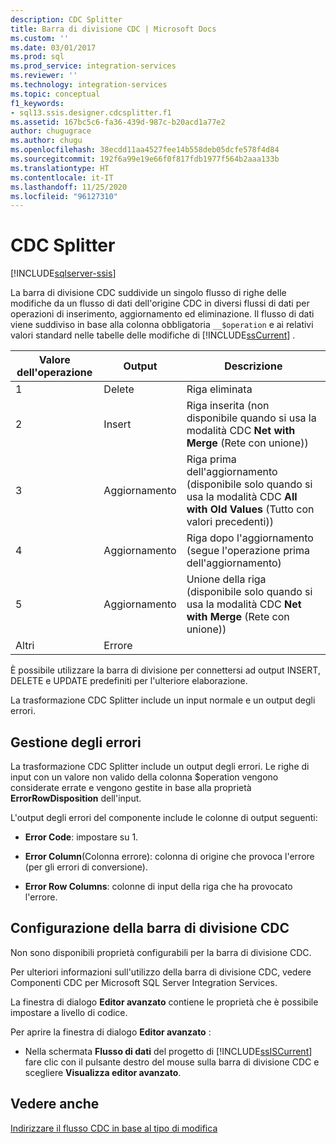 ```yaml
---
description: CDC Splitter
title: Barra di divisione CDC | Microsoft Docs
ms.custom: ''
ms.date: 03/01/2017
ms.prod: sql
ms.prod_service: integration-services
ms.reviewer: ''
ms.technology: integration-services
ms.topic: conceptual
f1_keywords:
- sql13.ssis.designer.cdcsplitter.f1
ms.assetid: 167bc5c6-fa36-439d-987c-b20acd1a77e2
author: chugugrace
ms.author: chugu
ms.openlocfilehash: 38ecdd11aa4527fee14b558deb05dcfe578f4d84
ms.sourcegitcommit: 192f6a99e19e66f0f817fdb1977f564b2aaa133b
ms.translationtype: HT
ms.contentlocale: it-IT
ms.lasthandoff: 11/25/2020
ms.locfileid: "96127310"
---
```

# <a name="cdc-splitter"></a>CDC Splitter

[!INCLUDE[sqlserver-ssis](../../includes/applies-to-version/sqlserver-ssis.md)]


  La barra di divisione CDC suddivide un singolo flusso di righe delle modifiche da un flusso di dati dell'origine CDC in diversi flussi di dati per operazioni di inserimento, aggiornamento ed eliminazione. Il flusso di dati viene suddiviso in base alla colonna obbligatoria `__$operation` e ai relativi valori standard nelle tabelle delle modifiche di [!INCLUDE[ssCurrent](../../includes/sscurrent-md.md)] .  
  
|Valore dell'operazione|Output|Descrizione|  
|------------------------|------------|-----------------|  
|1|Delete|Riga eliminata|  
|2|Insert|Riga inserita (non disponibile quando si usa la modalità CDC **Net with Merge** (Rete con unione))|  
|3|Aggiornamento|Riga prima dell'aggiornamento (disponibile solo quando si usa la modalità CDC **All with Old Values** (Tutto con valori precedenti))|  
|4|Aggiornamento|Riga dopo l'aggiornamento (segue l'operazione prima dell'aggiornamento)|  
|5|Aggiornamento|Unione della riga (disponibile solo quando si usa la modalità CDC **Net with Merge** (Rete con unione))|  
|Altri|Errore||  
  
 È possibile utilizzare la barra di divisione per connettersi ad output INSERT, DELETE e UPDATE predefiniti per l'ulteriore elaborazione.  
  
 La trasformazione CDC Splitter include un input normale e un output degli errori.  
  
## <a name="error-handling"></a>Gestione degli errori  
 La trasformazione CDC Splitter include un output degli errori. Le righe di input con un valore non valido della colonna $operation vengono considerate errate e vengono gestite in base alla proprietà **ErrorRowDisposition** dell'input.  
  
 L'output degli errori del componente include le colonne di output seguenti:  
  
-   **Error Code**: impostare su 1.  
  
-   **Error Column**(Colonna errore): colonna di origine che provoca l'errore (per gli errori di conversione).  
  
-   **Error Row Columns**: colonne di input della riga che ha provocato l'errore.  
  
## <a name="configuring-the-cdc-splitter"></a>Configurazione della barra di divisione CDC  
 Non sono disponibili proprietà configurabili per la barra di divisione CDC.  
  
 Per ulteriori informazioni sull'utilizzo della barra di divisione CDC, vedere Componenti CDC per Microsoft SQL Server Integration Services.  
  
 La finestra di dialogo **Editor avanzato** contiene le proprietà che è possibile impostare a livello di codice.  
  
 Per aprire la finestra di dialogo **Editor avanzato** :  
  
-   Nella schermata **Flusso di dati** del progetto di [!INCLUDE[ssISCurrent](../../includes/ssiscurrent-md.md)] fare clic con il pulsante destro del mouse sulla barra di divisione CDC e scegliere **Visualizza editor avanzato**.  
  
## <a name="see-also"></a>Vedere anche  
 [Indirizzare il flusso CDC in base al tipo di modifica](../../integration-services/data-flow/direct-the-cdc-stream-according-to-the-type-of-change.md)  
  
  

